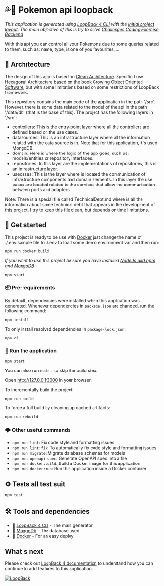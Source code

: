 # 💦🐢 Pokemon api loopback

_This application is generated using [LoopBack 4 CLI](https://loopback.io/doc/en/lb4/Command-line-interface.html) with the
[initial project layout](https://loopback.io/doc/en/lb4/Loopback-application-layout.html).
The main objective of this is try to solve [Challenges Coding Exercise Backend](https://github.com/IBMQuantum/backend-code-challenge)_

With this api you can control all your Pokemons due to some queries related to them, such as: 
name, type, is one of you favourites, ...

## 📐 Architecture 

The design of this app is based on [Clean Architecture](https://blog.cleancoder.com/uncle-bob/2012/08/13/the-clean-architecture.html).
Specific I use [Hexagonal Architecture](https://en.wikipedia.org/wiki/Hexagonal_architecture_(software)) 
based on the book [Growing Object Oriented Software](https://www.amazon.com/Growing-Object-Oriented-Software-Guided-Tests/dp/0321503627), 
but with some limitations based on some restrictions of LoopBack framework.

This repository contains the main code of the application in the path '/src'. However, there is some data
related to the model of the api in the path '/data/db' (that is the base of this).
The project has the following layers in '/src':

* controllers: This is the entry-point layer where all the controllers are defined based on the use cases.
* datasources: This is an infrastructure layer where all the information related with the data source is in. 
  Note that for this application, it's used MongoDB.
* domain: Here is where the logic of the app goes, such us: models/entities or repository interfaces. 
* repositories: In this layer are the implementations of repositories, this is an infrastructure layer. 
* usecases: This is the layer where is located the communication of infrastructure components and domain elements. 
In this layer the use cases are located related to the services that allow the communication between ports and adapters.

Note: There is a special file called TechnicalDebt.md where is all the information about some technical debt that 
appears in the development of this project. I try to keep this file clean, but depends on time limitations.


## 🚀 Get started

This project is ready to be use with [Docker]() just change the name of ./.env.sample file to
./.env to load some demo environment var and then run:

```sh
npm run docker:build
```

_If you want to use this project be sure you have installed [NodeJs and npm](https://nodejs.org/es/download/) and 
[MongoDB](https://www.mongodb.com/2)_

```sh
npm start
```

### 📦 Pre-requirements

By default, dependencies were installed when this application was generated.
Whenever dependencies in `package.json` are changed, run the following command:

```sh
npm install
```

To only install resolved dependencies in `package-lock.json`:

```sh
npm ci
```

### 🔧 Run the application

```sh
npm start
```

You can also run `node .` to skip the build step.

Open http://127.0.0.1:3000 in your browser.

To incrementally build the project:

```sh
npm run build
```

To force a full build by cleaning up cached artifacts:

```sh
npm run rebuild
```

### 🌩 Other useful commands
- `npm run lint`: Fix code style and formatting issues
- `npm run lint:fix`: To automatically fix code style and formatting issues
- `npm run migrate`: Migrate database schemas for models
- `npm run openapi-spec`: Generate OpenAPI spec into a file
- `npm run docker:build`: Build a Docker image for this application
- `npm run docker:run`: Run this application inside a Docker container

## ⚙️ Tests all test suit

```sh
npm test
```

[comment]: <> (##  🔩 end-to-end tests)


## 🛠️ Tools and dependencies

* 🦄 [LoopBack 4 CLI](https://loopback.io/doc/en/lb4/Command-line-interface.html) - The main generator 
* 🍃 [MongoDb](https://www.mongodb.com/2) - The database used
* 🐳 [Docker](https://www.docker.com/) - For an easy deploy

##  What's next

Please check out [LoopBack 4 documentation](https://loopback.io/doc/en/lb4/) to
understand how you can continue to add features to this application.

[![LoopBack](https://github.com/strongloop/loopback-next/raw/master/docs/site/imgs/branding/Powered-by-LoopBack-Badge-(blue)-@2x.png)](http://loopback.io/)

[comment]: <> (# Say hello 🎁)
[comment]: <> (* Share this proyect 📢)